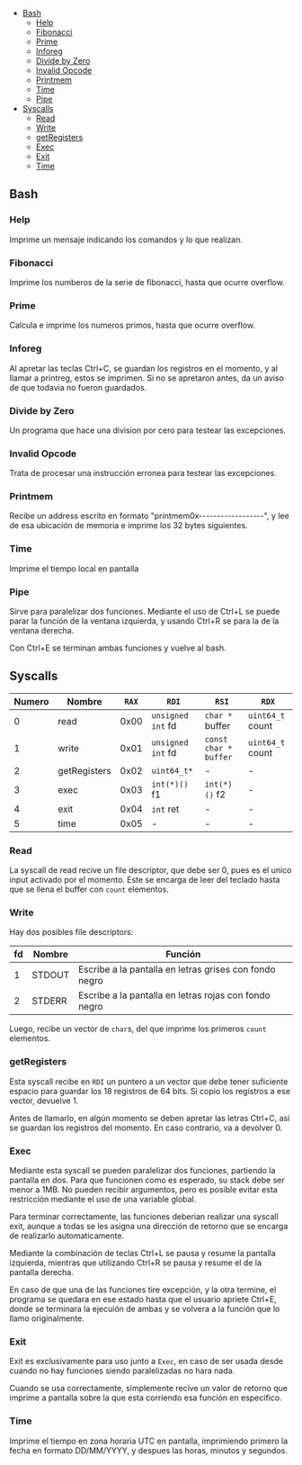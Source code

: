 - [Bash](#bash)
  - [Help](#help)
  - [Fibonacci](#fibonacci)
  - [Prime](#prime)
  - [Inforeg](#inforeg)
  - [Divide by Zero](#divide-by-zero)
  - [Invalid Opcode](#invalid-opcode)
  - [Printmem](#printmem)
  - [Time](#time)
  - [Pipe](#pipe)
- [Syscalls](#syscalls)
  - [Read](#read)
  - [Write](#write)
  - [getRegisters](#getregisters)
  - [Exec](#exec)
  - [Exit](#exit)
  - [Time](#time-1)

## Bash

### Help

Imprime un mensaje indicando los comandos y lo que realizan.

### Fibonacci

Imprime los numberos de la serie de fibonacci, hasta que ocurre overflow.

### Prime

Calcula e imprime los numeros primos, hasta que ocurre overflow.

### Inforeg

Al apretar las teclas Ctrl+C, se guardan los registros en el momento, y al llamar a printreg, estos se imprimen. Si no se apretaron antes, da un aviso de que todavia no fueron guardados.

### Divide by Zero

Un programa que hace una division por cero para testear las excepciones.

### Invalid Opcode

Trata de procesar una instrucción erronea para testear las excepciones.

### Printmem

Recibe un address escrito en formato "printmem0x------------------", y lee de esa ubicación de memoria e imprime los 32 bytes siguientes.

### Time

Imprime el tiempo local en pantalla

### Pipe

Sirve para paralelizar dos funciones. Mediante el uso de Ctrl+L se puede parar la función de la ventana izquierda, y usando Ctrl+R se para la de la ventana derecha.

Con Ctrl+E se terminan ambas funciones y vuelve al bash.

## Syscalls

|Numero|Nombre|`RAX`|`RDI`|`RSI`|`RDX`|
|-|-|-|-|-|-|
|0|read|0x00|`unsigned int` fd|`char *` buffer|`uint64_t` count|
|1|write|0x01|`unsigned int` fd|`const char * buffer`|`uint64_t` count|
|2|getRegisters|0x02|`uint64_t*`|-|-|
|3|exec|0x03|`int(*)()` f1|`int(*)()` f2|-|
|4|exit|0x04|`int` ret|-|-|
|5|time|0x05|-|-|-|

### Read

La syscall de read recive un file descriptor, que debe ser 0, pues es el unico input activado por el momento. Este se encarga de leer del teclado hasta que se llena el buffer con `count` elementos.

### Write

Hay dos posibles file descriptors:

|fd|Nombre|Función|
|-|-|-|
|1|STDOUT|Escribe a la pantalla en letras grises con fondo negro|
|2|STDERR|Escribe a la pantalla en letras rojas con fondo negro|

Luego, recibe un vector de `char`s, del que imprime los primeros `count` elementos.

### getRegisters

Esta syscall recibe en `RDI` un puntero a un vector que debe tener suficiente espacio para guardar los 18 registros de 64 bits. Si copio los registros a ese vector, devuelve 1.

Antes de llamarlo, en algún momento se deben apretar las letras Ctrl+C, así se guardan los registros del momento. En caso contrario, va a devolver 0.

### Exec

Mediante esta syscall se pueden paralelizar dos funciones, partiendo la pantalla en dos. Para que funcionen como es esperado, su stack debe ser menor a 1MB. No pueden recibir argumentos, pero es posible evitar esta restricción mediante el uso de una variable global.

Para terminar correctamente, las funciones deberian realizar una syscall exit, aunque a todas se les asigna una dirección de retorno que se encarga de realizarlo automaticamente.

Mediante la combinación de teclas Ctrl+L se pausa y resume la pantalla izquierda, mientras que utilizando Ctrl+R se pausa y resume el de la pantalla derecha.

En caso de que una de las funciones tire excepción, y la otra termine, el programa se quedara en ese estado hasta que el usuario apriete Ctrl+E, donde se terminara la ejecuión de ambas y se volvera a la función que lo llamo originalmente.

### Exit

Exit es exclusivamente para uso junto a `Exec`, en caso de ser usada desde cuando no hay funciones siendo paralelizadas no hara nada.

Cuando se usa correctamente, simplemente recive un valor de retorno que imprime a pantalla sobre la que esta corriendo esa función en especifico.

### Time

Imprime el tiempo en zona horaria UTC en pantalla, imprimiendo primero la fecha en formato DD/MM/YYYY, y despues las horas, minutos y segundos.
